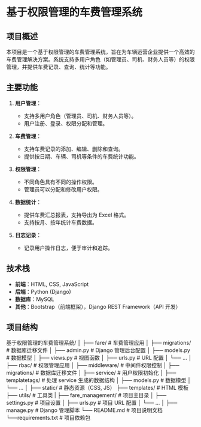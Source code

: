 # 基于权限管理的车费管理系统

## 项目概述

本项目是一个基于权限管理的车费管理系统，旨在为车辆运营企业提供一个高效的车费管理解决方案。系统支持多用户角色（如管理员、司机、财务人员等）的权限管理，并提供车费记录、查询、统计等功能。

## 主要功能

1. **用户管理**：
   - 支持多用户角色（管理员、司机、财务人员等）。
   - 用户注册、登录、权限分配和管理。

2. **车费管理**：
   - 支持车费记录的添加、编辑、删除和查询。
   - 提供按日期、车辆、司机等条件的车费统计功能。

3. **权限管理**：
   - 不同角色具有不同的操作权限。
   - 管理员可以分配和修改用户权限。

4. **数据统计**：
   - 提供车费汇总报表，支持导出为 Excel 格式。
   - 支持按月、按年统计车费数据。

5. **日志记录**：
   - 记录用户操作日志，便于审计和追踪。

## 技术栈

- **前端**：HTML, CSS, JavaScript
- **后端**：Python (Django)
- **数据库**：MySQL
- **其他**：Bootstrap（前端框架），Django REST Framework（API 开发）

## 项目结构
基于权限管理的车费管理系统/ 
│
├── fare/ # 车费管理应用 
│ ├── migrations/ # 数据库迁移文件
│ ├── admin.py # Django 管理后台配置
│ ├── models.py # 数据模型 
│ ├── views.py # 视图函数 
│ ├── urls.py # URL 配置 
│ └── ... 
│ 
├── rbac/ # 权限管理应用 
│ ├── middleware/ # 中间件权限控制
│ ├── migrations/ # 数据库迁移文件 
│ ├── service/ # 用户权限初始化
│ ├── templatetags/ # 处理 service 生成的数据结构
│ ├── models.py # 数据模型
│ └── ... 
│ 
├── static/ # 静态资源（CSS, JS）
├── templates/ # HTML 模板 
├── utils/ # 工具类
|
├── fare_management/ # 项目主目录 
│ ├── settings.py # 项目设置 
│ ├── urls.py # 项目 URL 配置 
│ └── ... 
│ ├── manage.py # Django 管理脚本 
└── README.md # 项目说明文档
└──requirements.txt # 项目依赖包
